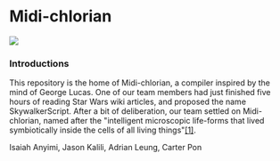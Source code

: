 # Midi-chlorian

![](https://static.wikia.nocookie.net/starwars/images/0/0c/Midibp.jpg/revision/latest/scale-to-width-down/400?cb=20080801023943)

### Introductions

This repository is the home of Midi-chlorian, a compiler inspired by the mind of George Lucas. One of our team members had just finished five hours of reading Star Wars wiki articles, and proposed the name SkywalkerScript. After a bit of deliberation, our team settled on Midi-chlorian, named after the "intelligent microscopic life-forms that lived symbiotically inside the cells of all living things"[[1]](https://starwars.fandom.com/wiki/Midi-chlorian).

Isaiah Anyimi, Jason Kalili, Adrian Leung, Carter Pon


